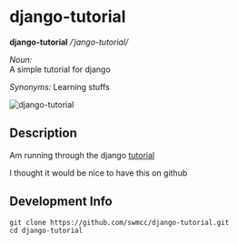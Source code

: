 # django-tutorial

**django-tutorial**  */ˈjango-tutorial/*

*Noun:*  
A simple tutorial for django

*Synonyms:*	
Learning stuffs

![django-tutorial](http://f.cl.ly/items/061Z2F1F1z3R0Y1f1g42/article-2265097-16DB42DC000005DC-308_634x430.jpg "django-tutorial")

## Description

Am running through the django [tutorial](https://docs.djangoproject.com/en/dev/intro/)

I thought it would be nice to have this on github

## Development Info

```
git clone https://github.com/swmcc/django-tutorial.git 
cd django-tutorial
```

